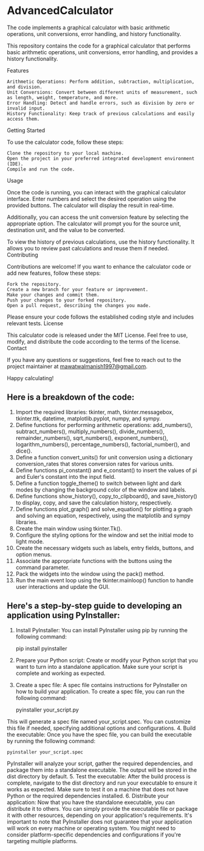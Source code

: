 # AdvancedCalculator
The code implements a graphical calculator with basic arithmetic operations, unit conversions, error handling, and history functionality.

This repository contains the code for a graphical calculator that performs basic arithmetic operations, unit conversions, error handling, and provides a history functionality.

Features

    Arithmetic Operations: Perform addition, subtraction, multiplication, and division.
    Unit Conversions: Convert between different units of measurement, such as length, weight, temperature, and more.
    Error Handling: Detect and handle errors, such as division by zero or invalid input.
    History Functionality: Keep track of previous calculations and easily access them.

Getting Started

To use the calculator code, follow these steps:

    Clone the repository to your local machine.
    Open the project in your preferred integrated development environment (IDE).
    Compile and run the code.

Usage

Once the code is running, you can interact with the graphical calculator interface. Enter numbers and select the desired operation using the provided buttons. The calculator will display the result in real-time.

Additionally, you can access the unit conversion feature by selecting the appropriate option. The calculator will prompt you for the source unit, destination unit, and the value to be converted.

To view the history of previous calculations, use the history functionality. It allows you to review past calculations and reuse them if needed.
Contributing

Contributions are welcome! If you want to enhance the calculator code or add new features, follow these steps:

    Fork the repository.
    Create a new branch for your feature or improvement.
    Make your changes and commit them.
    Push your changes to your forked repository.
    Open a pull request, describing the changes you made.

Please ensure your code follows the established coding style and includes relevant tests.
License

This calculator code is released under the MIT License. Feel free to use, modify, and distribute the code according to the terms of the license.
Contact

If you have any questions or suggestions, feel free to reach out to the project maintainer at mawatwalmanish1997@gmail.com.

Happy calculating!

## Here is a breakdown of the code:
1.	Import the required libraries: tkinter, math, tkinter.messagebox, tkinter.ttk, datetime, matplotlib.pyplot, numpy, and sympy.
2.	Define functions for performing arithmetic operations: add_numbers(), subtract_numbers(), multiply_numbers(), divide_numbers(), remainder_numbers(), sqrt_numbers(), exponent_numbers(), logarithm_numbers(), percentage_numbers(), factorial_number(), and dice().
3.	Define a function convert_units() for unit conversion using a dictionary conversion_rates that stores conversion rates for various units.
4.	Define functions pi_constant() and e_constant() to insert the values of pi and Euler's constant into the input field.
5.	Define a function toggle_theme() to switch between light and dark modes by changing the background color of the window and labels.
6.	Define functions show_history(), copy_to_clipboard(), and save_history() to display, copy, and save the calculation history, respectively.
7.	Define functions plot_graph() and solve_equation() for plotting a graph and solving an equation, respectively, using the matplotlib and sympy libraries.
8.	Create the main window using tkinter.Tk().
9.	Configure the styling options for the window and set the initial mode to light mode.
10.	Create the necessary widgets such as labels, entry fields, buttons, and option menus.
11.	Associate the appropriate functions with the buttons using the command parameter.
12.	Pack the widgets into the window using the pack() method.
13.	Run the main event loop using the tkinter.mainloop() function to handle user interactions and update the GUI.

## Here's a step-by-step guide to developing an application using PyInstaller:

1. Install PyInstaller: You can install PyInstaller using pip by running the following command:

    pip install pyinstaller
    
2. Prepare your Python script: Create or modify your Python script that you want to turn into a standalone application. Make sure your script is complete and working as expected.
3. Create a spec file: A spec file contains instructions for PyInstaller on how to build your application. To create a spec file, you can run the following command:

    pyinstaller your_script.py
    
This will generate a spec file named your_script.spec. You can customize this file if needed, specifying additional options and configurations.
4. Build the executable: Once you have the spec file, you can build the executable by running the following command:

    pyinstaller your_script.spec
    
PyInstaller will analyze your script, gather the required dependencies, and package them into a standalone executable. The output will be stored in the dist directory by default.
5. Test the executable: After the build process is complete, navigate to the dist directory and run your executable to ensure it works as expected. Make sure to test it on a machine that does not have Python or the required dependencies installed.
6. Distribute your application: Now that you have the standalone executable, you can distribute it to others. You can simply provide the executable file or package it with other resources, depending on your application's requirements.
It's important to note that PyInstaller does not guarantee that your application will work on every machine or operating system. You might need to consider platform-specific dependencies and configurations if you're targeting multiple platforms.
